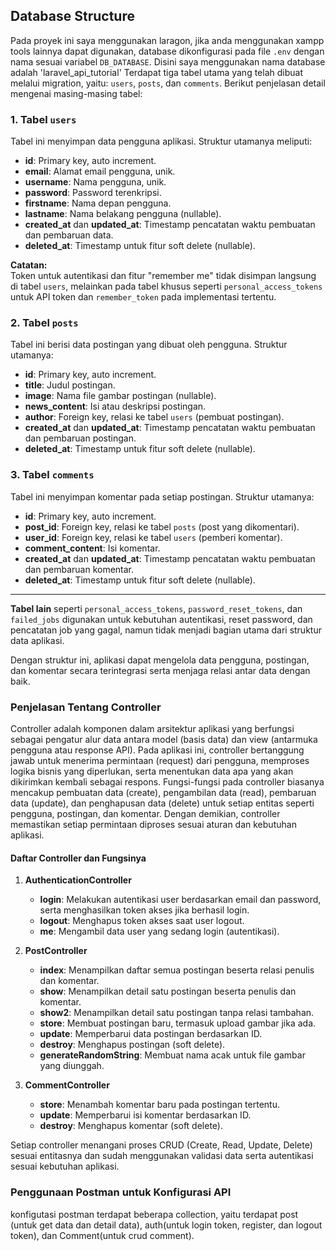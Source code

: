 ## Database Structure

Pada proyek ini saya menggunakan laragon, jika anda menggunakan xampp tools lainnya dapat digunakan, database dikonfigurasi pada file `.env` dengan nama sesuai variabel `DB_DATABASE`. Disini saya menggunakan nama database adalah 'laravel_api_tutorial' Terdapat tiga tabel utama yang telah dibuat melalui migration, yaitu: `users`, `posts`, dan `comments`. Berikut penjelasan detail mengenai masing-masing tabel:

### 1. Tabel `users`

Tabel ini menyimpan data pengguna aplikasi. Struktur utamanya meliputi:

- **id**: Primary key, auto increment.
- **email**: Alamat email pengguna, unik.
- **username**: Nama pengguna, unik.
- **password**: Password terenkripsi.
- **firstname**: Nama depan pengguna.
- **lastname**: Nama belakang pengguna (nullable).
- **created_at** dan **updated_at**: Timestamp pencatatan waktu pembuatan dan pembaruan data.
- **deleted_at**: Timestamp untuk fitur soft delete (nullable).

**Catatan:**  
Token untuk autentikasi dan fitur "remember me" tidak disimpan langsung di tabel `users`, melainkan pada tabel khusus seperti `personal_access_tokens` untuk API token dan `remember_token` pada implementasi tertentu.

### 2. Tabel `posts`

Tabel ini berisi data postingan yang dibuat oleh pengguna. Struktur utamanya:

- **id**: Primary key, auto increment.
- **title**: Judul postingan.
- **image**: Nama file gambar postingan (nullable).
- **news_content**: Isi atau deskripsi postingan.
- **author**: Foreign key, relasi ke tabel `users` (pembuat postingan).
- **created_at** dan **updated_at**: Timestamp pencatatan waktu pembuatan dan pembaruan postingan.
- **deleted_at**: Timestamp untuk fitur soft delete (nullable).

### 3. Tabel `comments`

Tabel ini menyimpan komentar pada setiap postingan. Struktur utamanya:

- **id**: Primary key, auto increment.
- **post_id**: Foreign key, relasi ke tabel `posts` (post yang dikomentari).
- **user_id**: Foreign key, relasi ke tabel `users` (pemberi komentar).
- **comment_content**: Isi komentar.
- **created_at** dan **updated_at**: Timestamp pencatatan waktu pembuatan dan pembaruan komentar.
- **deleted_at**: Timestamp untuk fitur soft delete (nullable).

---

**Tabel lain** seperti `personal_access_tokens`, `password_reset_tokens`, dan `failed_jobs` digunakan untuk kebutuhan autentikasi, reset password, dan pencatatan job yang gagal, namun tidak menjadi bagian utama dari struktur data aplikasi.

Dengan struktur ini, aplikasi dapat mengelola data pengguna, postingan, dan komentar secara terintegrasi serta menjaga relasi antar data dengan baik.

### Penjelasan Tentang Controller

Controller adalah komponen dalam arsitektur aplikasi yang berfungsi sebagai pengatur alur data antara model (basis data) dan view (antarmuka pengguna atau response API). Pada aplikasi ini, controller bertanggung jawab untuk menerima permintaan (request) dari pengguna, memproses logika bisnis yang diperlukan, serta menentukan data apa yang akan dikirimkan kembali sebagai respons. Fungsi-fungsi pada controller biasanya mencakup pembuatan data (create), pengambilan data (read), pembaruan data (update), dan penghapusan data (delete) untuk setiap entitas seperti pengguna, postingan, dan komentar. Dengan demikian, controller memastikan setiap permintaan diproses sesuai aturan dan kebutuhan aplikasi.

#### Daftar Controller dan Fungsinya

1. **AuthenticationController**
   - **login**: Melakukan autentikasi user berdasarkan email dan password, serta menghasilkan token akses jika berhasil login.
   - **logout**: Menghapus token akses saat user logout.
   - **me**: Mengambil data user yang sedang login (autentikasi).

2. **PostController**
   - **index**: Menampilkan daftar semua postingan beserta relasi penulis dan komentar.
   - **show**: Menampilkan detail satu postingan beserta penulis dan komentar.
   - **show2**: Menampilkan detail satu postingan tanpa relasi tambahan.
   - **store**: Membuat postingan baru, termasuk upload gambar jika ada.
   - **update**: Memperbarui data postingan berdasarkan ID.
   - **destroy**: Menghapus postingan (soft delete).
   - **generateRandomString**: Membuat nama acak untuk file gambar yang diunggah.

3. **CommentController**
   - **store**: Menambah komentar baru pada postingan tertentu.
   - **update**: Memperbarui isi komentar berdasarkan ID.
   - **destroy**: Menghapus komentar (soft delete).

Setiap controller menangani proses CRUD (Create, Read, Update, Delete) sesuai entitasnya dan sudah menggunakan validasi data serta autentikasi sesuai kebutuhan aplikasi.

### Penggunaan Postman untuk Konfigurasi API

konfigutasi postman terdapat beberapa collection, yaitu terdapat post (untuk get data dan detail data), auth(untuk login token, register, dan logout token), dan Comment(untuk crud comment).